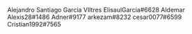Alejandro Santiago Garcia VIltres
ElisaulGarcia#6628
Aldemar
Alexis28#1486
Adner#9177
arkezam#8232
cesar0077#6599
Cristian1992#7565

